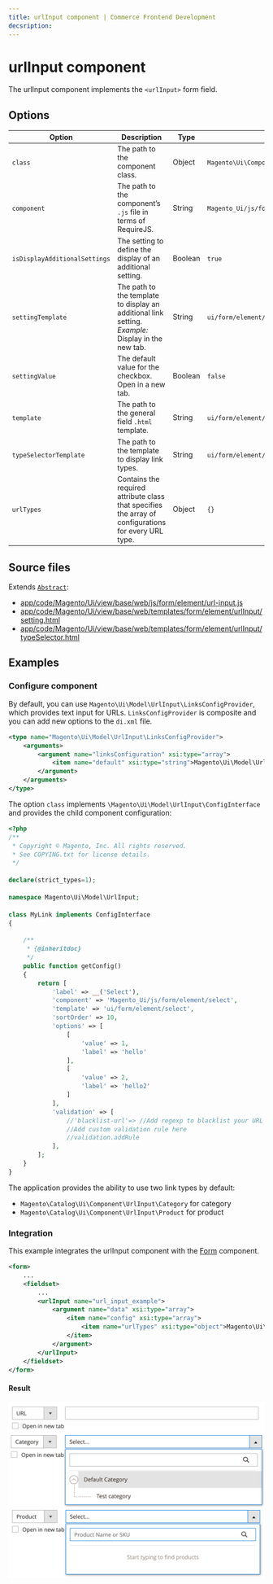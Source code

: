 ```yaml
---
title: urlInput component | Commerce Frontend Development
decsription:
---
```


# urlInput component

The urlInput component implements the `<urlInput>` form field.

## Options

| Option | Description | Type | Default |
| --- | --- | --- | --- |
| `class` | The path to the component class. | Object | `Magento\Ui\Component\Form\Element\UrlInput` |
| `component` | The path to the component’s `.js` file in terms of RequireJS. | String | `Magento_Ui/js/form/element/url-input` |
| `isDisplayAdditionalSettings` | The setting to define the display of an additional setting. | Boolean | `true` |
| `settingTemplate` | The path to the template to display an additional link setting. _Example:_ Display in the new tab. | String | `ui/form/element/urlInput/setting` |
| `settingValue` | The default value for the checkbox. Open in a new tab. | Boolean | `false` |
| `template` | The path to the general field `.html` template. | String | `ui/form/element/url-input` |
| `typeSelectorTemplate` | The path to the template to display link types. | String | `ui/form/element/urlInput/typeSelector` |
| `urlTypes` | Contains the required attribute class that specifies the array of configurations for every URL type. | Object | `{}` |

## Source files

Extends [`Abstract`](https://github.com/magento/magento2/blob/2.4/app/code/Magento/Ui/view/base/web/js/form/element/abstract.js):

-  [app/code/Magento/Ui/view/base/web/js/form/element/url-input.js](https://github.com/magento/magento2/blob/2.4/app/code/Magento/Ui/view/base/web/js/form/element/url-input.js)
-  [app/code/Magento/Ui/view/base/web/templates/form/element/urlInput/setting.html](https://github.com/magento/magento2/blob/2.4/app/code/Magento/Ui/view/base/web/templates/form/element/urlInput/setting.html)
-  [app/code/Magento/Ui/view/base/web/templates/form/element/urlInput/typeSelector.html](https://github.com/magento/magento2/blob/2.4/app/code/Magento/Ui/view/base/web/templates/form/element/urlInput/typeSelector.html)

## Examples

### Configure component

By default, you can use `Magento\Ui\Model\UrlInput\LinksConfigProvider`, which provides text input for URLs. `LinksConfigProvider` is composite and you can add new options to the `di.xml` file.

```xml
<type name="Magento\Ui\Model\UrlInput\LinksConfigProvider">
    <arguments>
        <argument name="linksConfiguration" xsi:type="array">
            <item name="default" xsi:type="string">Magento\Ui\Model\UrlInput\DefaultLink</item>
        </argument>
    </arguments>
</type>
```

The option `class` implements `\Magento\Ui\Model\UrlInput\ConfigInterface` and provides the child component configuration:

```php
<?php
/**
 * Copyright © Magento, Inc. All rights reserved.
 * See COPYING.txt for license details.
 */

declare(strict_types=1);

namespace Magento\Ui\Model\UrlInput;

class MyLink implements ConfigInterface
{

    /**
     * {@inheritdoc}
     */
    public function getConfig()
    {
        return [
            'label' => __('Select'),
            'component' => 'Magento_Ui/js/form/element/select',
            'template' => 'ui/form/element/select',
            'sortOrder' => 10,
            'options' => [
                [
                    'value' => 1,
                    'label' => 'hello'
                ],
                [
                    'value' => 2,
                    'label' => 'hello2'
                ]
            ],
            'validation' => [
                //'blacklist-url'=> //Add regexp to blacklist your URL here
                //Add custom validation rule here
                //validation.addRule
            ],
        ];
    }
}
```

The application provides the ability to use two link types by default:

-  `Magento\Catalog\Ui\Component\UrlInput\Category` for category
-  `Magento\Catalog\Ui\Component\UrlInput\Product` for product

### Integration

This example integrates the urlInput component with the [Form](form.html) component.

```xml
<form>
    ...
    <fieldset>
        ...
        <urlInput name="url_input_example">
            <argument name="data" xsi:type="array">
                <item name="config" xsi:type="array">
                    <item name="urlTypes" xsi:type="object">Magento\Ui\Model\UrlInput\LinksConfigProvider</item>
                </item>
            </argument>
        </urlInput>
    </fieldset>
</form>
```

#### Result

![urlInput Component default link example](../_images/ui-components/ui-urlinput-default-link-result.png)
![urlInput Component category link example](../_images/ui-components/ui-urlinput-category-link-result.png)
![urlInput Component product link example](../_images/ui-components/ui-urlinput-product-link-result.png)
